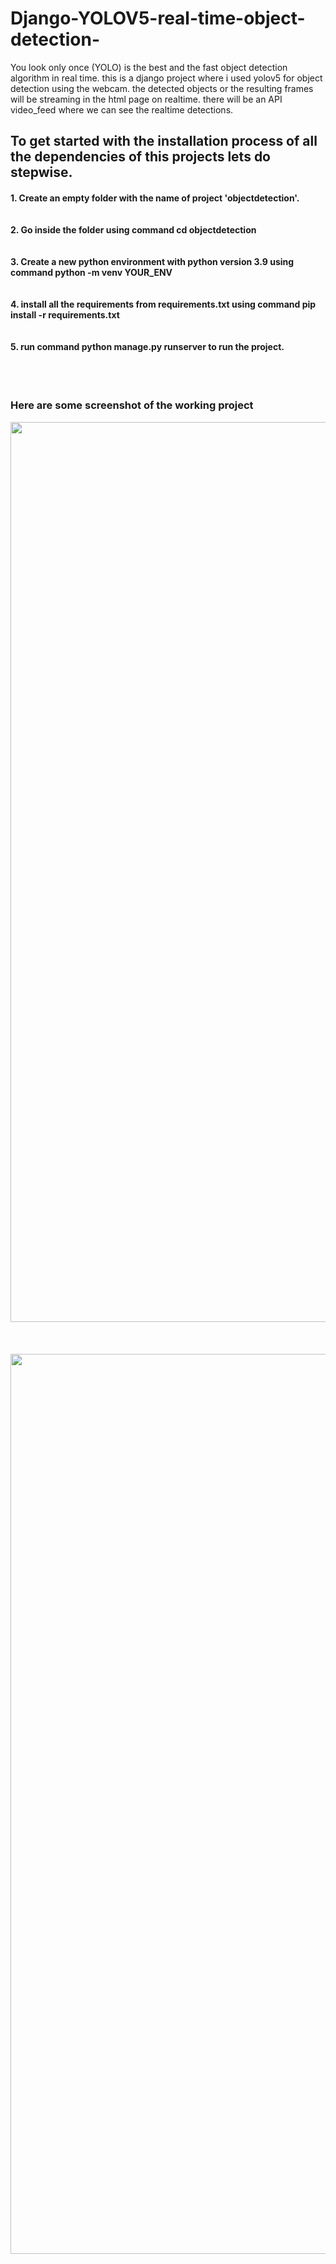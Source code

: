 # Django-YOLOV5-real-time-object-detection-

You look only once (YOLO) is the best and the fast object detection algorithm in real time. this is a django project where i used yolov5 for object detection using the webcam. the detected objects or the resulting frames will be streaming in the html page on realtime. there will be an API video_feed where we can see the realtime detections. 

<h2>To get started with the installation process of all the dependencies of this projects lets do stepwise. </h2>

<h4> 1. Create an empty folder with the name of project 'objectdetection'.<br><br><br>
     2. Go inside the folder using command cd objectdetection<br><br><br>
     3. Create a new python environment with python version 3.9 using command python -m venv YOUR_ENV<br><br><br>
     4. install all the requirements from requirements.txt using command pip install -r requirements.txt<br><br><br>
     5. run command python manage.py runserver to run the project. </h4> <br><br>
     

<h3> Here are some screenshot of the working project</h3>
<div align="center">
  <img width="1440" alt="image" src="https://user-images.githubusercontent.com/43839155/214657782-41d1c756-fe30-48d2-a604-39ac9283d586.png">

   </div>
   <br><br><br>
  <div align="center">
  <img width="1440" alt="image" src="https://user-images.githubusercontent.com/43839155/214658229-8127a3ab-ac0d-4be1-853d-7847c5d8fe7d.png">

   </div>
     


